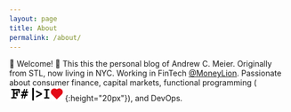 ```yaml
---
layout: page
title: About
permalink: /about/
---
```


:tada: Welcome! :tada: This this the personal blog of Andrew C. Meier. 
Originally from STL, now living in NYC. 
Working in FinTech [@MoneyLion](https://twitter.com/moneylion?lang=en). 
Passionate about consumer finance, capital markets, 
functional programming (![i-heart-fsharp](/assets/images/i-heart-fsharp.png){:height="20px"}), 
and DevOps.
